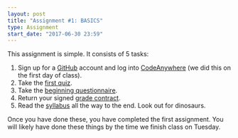 ```yaml
---
layout: post
title: "Assignment #1: BASICS"
type: Assignment
start_date: "2017-06-30 23:59"
---
```


This assignment is simple. 
It consists of 5 tasks:

1. Sign up for a [GitHub](https://github.com) account and log into [CodeAnywhere](https://codeanywhere.com) (we did this on the first day of class). 
3. Take the [first quiz](https://goo.gl/forms/EdP61nYyfTJB8AvZ2). 
2. Take the [beginning questionnaire](https://unc.az1.qualtrics.com/jfe/form/SV_6ulF2GSI4FKFJCR). 
4. Return your signed [grade contract](https://inls161.johndmart.in/syllabus/inls161-suii2017-gradecontract.pdf).
5. Read the [syllabus](/syllabus) all the way to the end. Look out for dinosaurs.

Once you have done these, you have completed the first assignment. 
You will likely have done these things by the time we finish class on Tuesday. 
